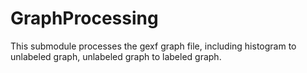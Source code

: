 # GraphProcessing
This submodule processes the gexf graph file, including histogram to unlabeled graph, unlabeled graph to labeled graph.
